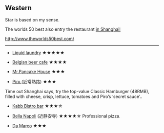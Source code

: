 ## Western

Star is based on my sense.

The worlds 50 best also entry the restaurant [in Shanghai!](http://www.timeoutshanghai.com/features/Shanghai_for_Visitors-Where_to_eat__drink/2206/Five-of-Shanghais-best-international-restaurants.html)

http://www.theworlds50best.com/

---

- [Liquid laundry](http://www.theliquidlaundry.com/) ★★★★★

- [Belgian beer cafe](https://www.facebook.com/pages/Belgian-Beer-Cafe-Shanghai/446669475466536) ★★★★

- [Mr.Pancake House](http://www.shanghainavi.com/food/554/) ★★★

- [Piro ](http://www.tripadvisor.jp/Restaurant_Review-g308272-d2098378-Reviews-Piro_Restaurant_Bar-Shanghai.html)(近常熟路) ★★★

Time out Shanghai says, try the top-value Classic Hamburger (48RMB), filled with cheese, crisp, lettuce, tomatoes and Piro’s ‘secret sauce’..

- [Kabb Bistro bar](http://www.tripadvisor.co.uk/Restaurant_Review-g308272-d7927729-Reviews-KABB_Bistro_Bar_iapm-Shanghai.html) ★★★☆

- [Bella Napoli](http://www.bellanapoli-sh.com/) (近静安寺) ★★★★☆
Professional pizza.

- [Da Marco](http://www.dianping.com/shop/500137) ★★★



